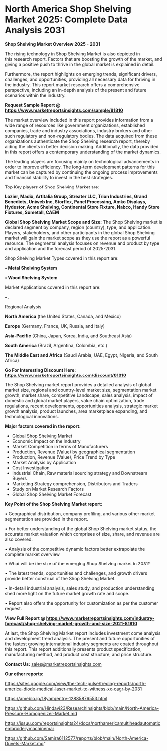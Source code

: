 # North America Shop Shelving Market 2025: Complete Data Analysis 2031

<Strong> Shop Shelving Market Overview 2025 - 2031</strong>

The rising technology in Shop Shelving Market is also depicted in this research report. Factors that are boosting the growth of the market, and giving a positive push to thrive in the global market is explained in detail.

Furthermore, the report highlights on emerging trends, significant drivers, challenges, and opportunities, providing all necessary data for thriving in the industry. This report market research offers a comprehensive perspective, including an in-depth analysis of the present and future scenarios within the industry.

<strong>Request Sample Report @ <a href=https://www.marketreportsinsights.com/sample/81810>https://www.marketreportsinsights.com/sample/81810</a></strong>

The market overview included in this report provides information from a wide range of resources like government organizations, established companies, trade and industry associations, industry brokers and other such regulatory and non-regulatory bodies. The data acquired from these organizations authenticate the Shop Shelving research report, thereby aiding the clients in better decision making. Additionally, the data provided in this report offers a contemporary understanding of the market dynamics.

The leading players are focusing mainly on technological advancements in order to improve efficiency. The long-term development patterns for this market can be captured by continuing the ongoing process improvements and financial stability to invest in the best strategies.

Top Key players of Shop Shelving Market are:

<strong>Lozier, Madix, Artitalia Group, Streater LLC, Trion Industries, Grand Benedicts, Uniweb Inc, Storflex, Panel Processing, Amko Displays, Hydestor, Acme Shelving, Continental Store Fixture, Nabco, Handy Store Fixtures, Sumetall, CAEM</strong>

<strong><b>Global Shop Shelving Market Scope and Size:</b></strong>
The Shop Shelving market is declared segment by company, region (country), type, and application. Players, stakeholders, and other participants in the global Shop Shelving market will gain the market scope as they use the report as a powerful resource. The segmental analysis focuses on revenue and product by type and application and the forecast period of 2025-2031.

Shop Shelving Market Types covered in this report are:

<strong>• Metal Shelving System

• Wood Shelving System</strong>

Market Applications covered in this report are:

<strong>• .</strong> 

Regional Analysis

<strong>North America</strong> (the United States, Canada, and Mexico)

<strong>Europe</strong> (Germany, France, UK, Russia, and Italy)

<strong>Asia-Pacific</strong> (China, Japan, Korea, India, and Southeast Asia)

<strong>South America</strong> (Brazil, Argentina, Colombia, etc.)

<strong>The Middle East and Africa</strong> (Saudi Arabia, UAE, Egypt, Nigeria, and South Africa)

<strong>Go For Interesting Discount Here: <a href=https://www.marketreportsinsights.com/discount/81810>https://www.marketreportsinsights.com/discount/81810</a></strong>

The Shop Shelving market report provides a detailed analysis of global market size, regional and country-level market size, segmentation market growth, market share, competitive Landscape, sales analysis, impact of domestic and global market players, value chain optimization, trade regulations, recent developments, opportunities analysis, strategic market growth analysis, product launches, area marketplace expanding, and technological innovations.

<strong><b>Major factors covered in the report:</b></strong>
<ul>
  <li>Global Shop Shelving Market </li>
  <li>Economic Impact on the Industry</li>
  <li>Market Competition in terms of Manufacturers</li>
  <li>Production, Revenue (Value) by geographical segmentation</li>
  <li>Production, Revenue (Value), Price Trend by Type</li>
  <li>Market Analysis by Application</li>
  <li>Cost Investigation</li>
  <li>Industrial Chain, Raw material sourcing strategy and Downstream Buyers</li>
  <li>Marketing Strategy comprehension, Distributors and Traders</li>
  <li>Study on Market Research Factors</li>
  <li>Global Shop Shelving Market Forecast</li>
</ul>

<strong><b>Key Point of the Shop Shelving Market report:</b></strong>

• Geographical distribution, company profiling, and various other market segmentation are provided in the report.

• For better understanding of the global Shop Shelving market status, the accurate market valuation which comprises of size, share, and revenue are also covered.

• Analysis of the competitive dynamic factors better extrapolate the complete market overview

• What will be the size of the emerging Shop Shelving market in 2031?

• The latest trends, opportunities and challenges, and growth drivers provide better construal of the Shop Shelving Market.

• In-detail industrial analysis, sales study, and production understanding shed more light on the future market growth rate and scope.

• Report also offers the opportunity for customization as per the customer request.

<strong><b>View Full Report @ <a href=https://www.marketreportsinsights.com/industry-forecast/shop-shelving-market-growth-and-size-2021-81810>https://www.marketreportsinsights.com/industry-forecast/shop-shelving-market-growth-and-size-2021-81810</a></b></strong>


At last, the Shop Shelving Market report includes investment come analysis and development trend analysis. The present and future opportunities of the fastest growing international industry segments are coated throughout this report. This report additionally presents product specification, manufacturing method, and product cost structure, and price structure.

<strong>Contact Us:</strong>
sales@marketreportsinsights.com

<strong>Our other reports:</strong>

<a href=https://sites.google.com/view/the-tech-pulse/treding-reports/north-america-diode-medical-laser-market-to-witness-xx-cagr-by-2031>https://sites.google.com/view/the-tech-pulse/treding-reports/north-america-diode-medical-laser-market-to-witness-xx-cagr-by-2031</a>

<a href=https://ameblo.jp/18yam/entry-12885876553.html>https://ameblo.jp/18yam/entry-12885876553.html</a>

<a href=https://github.com/Hindavi23/Researchinsights/blob/main/North-America-Pressure-Homogenizer-Market.md>https://github.com/Hindavi23/Researchinsights/blob/main/North-America-Pressure-Homogenizer-Market.md</a>

<a href=https://issuu.com/reportsinsights24/docs/northamericamultiheadautomaticembroiderymachinemar>https://issuu.com/reportsinsights24/docs/northamericamultiheadautomaticembroiderymachinemar</a>

<a href=https://github.com/Samira6112577/reports/blob/main/North-America-Duvets-Market.md>https://github.com/Samira6112577/reports/blob/main/North-America-Duvets-Market.md</a>"
